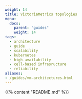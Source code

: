 ```yaml
---
weight: 14
title: VictoriaMetrics topologies
menu:
  docs:
    parent: "guides"
    weight: 14
tags:
  - architecture
  - guide
  - scalability
  - kubernetes
  - high-availability
  - cell-based infrasructure
  - reliability
aliases:
- /guides/vm-architectures.html
---
```

{{% content "README.md" %}}
